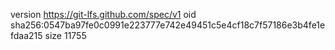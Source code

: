 version https://git-lfs.github.com/spec/v1
oid sha256:0547ba97fe0c0991e223777e742e49451c5e4cf18c7f57186e3b4fe1efdaa215
size 11755

